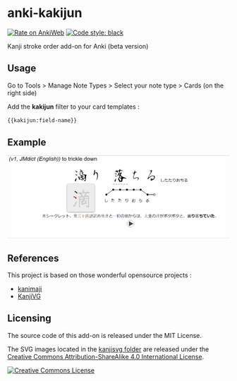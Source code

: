 # anki-kakijun

[![Rate on AnkiWeb](https://glutanimate.com/logos/ankiweb-rate.svg)](https://ankiweb.net/shared/info/1250448937)
[![Code style: black](https://img.shields.io/badge/code%20style-black-000000.svg)](https://github.com/psf/black)

Kanji stroke order add-on for Anki (beta version)

## Usage 

Go to Tools > Manage Note Types > Select your note type > Cards (on the right side)

Add the **kakijun** filter to your card templates :

```html
{{kakijun:field-name}}
```

## Example 

![Animated example](images/example.gif "Animated example")

## References

This project is based on those wonderful opensource projects :

+ [kanimaji](https://github.com/maurimo/kanimaji)
+ [KanjiVG](https://github.com/KanjiVG/kanjivg)

## Licensing

The source code of this add-on is released under the MIT License.

The SVG images located in the [kanjisvg folder](https://github.com/midse/anki-kakijun/blob/master/kanjisvg) are released under the <a rel="license" href="http://creativecommons.org/licenses/by-sa/4.0/">Creative Commons Attribution-ShareAlike 4.0 International License</a>. 

<a rel="license" href="http://creativecommons.org/licenses/by-sa/4.0/"><img alt="Creative Commons License" style="border-width:0" src="https://i.creativecommons.org/l/by-sa/4.0/88x31.png" /></a>